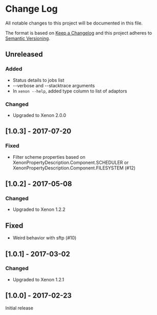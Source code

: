 # Change Log
All notable changes to this project will be documented in this file.

The format is based on [Keep a Changelog](http://keepachangelog.com/) 
and this project adheres to [Semantic Versioning](http://semver.org/).

## Unreleased

### Added

* Status details to jobs list
* --verbose and --stacktrace arguments
* In `xenon --help`, added type column to list of adaptors

### Changed

* Upgraded to Xenon 2.0.0

## [1.0.3] - 2017-07-20

### Fixed

* Filter scheme properties based on XenonPropertyDescription.Component.SCHEDULER or XenonPropertyDescription.Component.FILESYSTEM (#12)

## [1.0.2] - 2017-05-08

### Changed

* Upgraded to Xenon 1.2.2

## Fixed

* Weird behavior with sftp (#10)

## [1.0.1] - 2017-03-02

### Changed

* Upgraded to Xenon 1.2.1

## [1.0.0] - 2017-02-23

Initial release
